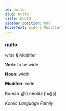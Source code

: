 ```yaml
---
id: nulto
slug: nulto
title: NULTO
sidebar_position: 699
hoverText: wide § Modifier
---
```


### nulto

*wide* **§** Modifier

**Verb**: to be wide

**Noun**: width

**Modifier**: wide

Korean 넓다 neolda [nʌ̹ɭt͈a̠]

*Koreic Language Family*